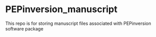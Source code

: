 # PEPinversion_manuscript
This repo is for storing manuscript files associated with PEPinversion software package
